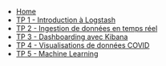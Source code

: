* [Home](/)
* [TP 1 - Introduction à Logstash](/tps/tp-1.md)
* [TP 2 - Ingestion de données en temps réel](/tps/tp-2.md)
* [TP 3 - Dashboarding avec Kibana](/tps/tp-3.md)
* [TP 4 - Visualisations de données COVID](/tps/tp-4.md)
* [TP 5 - Machine Learning](/tps/tp-5.md)
<!--* [TP 6 - Rollups](/tps/tp-6.md)
* [TP 7 - Canvas](/tps/tp-7.md)
* [TP 8 - TP Noté](/tps/tp-note.md)
* [TP bonus 1 - Installation ELK local](/tps/tp-bonus.md)
* [TP bonus 2 - Elasticsearch queries](/tps/tp-bonus-2.md)
-->